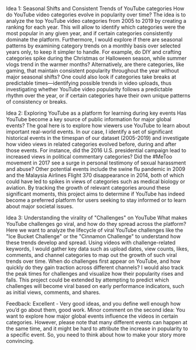 Idea 1: Seasonal Shifts and Consistent Trends of YouTube categories
How do YouTube video categories evolve in popularity over time? The idea is to analyze the top YouTube video categories from 2005 to 2019 by creating a ranking for each year. This will allow to identify which categories were the most popular in any given year, and if certain categories consistently dominate the platform. Furthermore, I would explore if there are seasonal patterns by examining category trends on a monthly basis over selected years only, to keep it simpler to handle. For example, do DIY and crafting categories spike during the Christmas or Halloween season, while summer vlogs trend in the warmer months? Alternatively, are there categories, like gaming, that maintain consistent popularity throughout the year without major seasonal shifts? One could also look if categories take breaks at predictable times—identifying possible trends in video uploads, thus investigating whether YouTube video popularity follows a predictable rhythm over the year, or if certain categories have their own unique patterns of consistency or breaks.

Idea 2: Exploring YouTube as a platform for learning during key events
Has YouTube become a key source of public information for major global events? The goal here is to explore how viewers use YouTube to learn about important real-world events. In our case, I identify a set of significant historical events in the timespan of our dataset (2005-2019) and investigate how video views in related categories evolved before, during and after those events. For instance, did the 2016 U.S. presidential campaign lead to increased views in political commentary categories? Did the #MeToo movement in 2017 see a surge in personal testimony of sexual harassment and abuse? Other potential events include the swine flu pandemic in 2009 and the Malaysia Airlines Flight 370 disappearance in 2014, both of which could have led to spikes in views of categories such as medical biology or aviation. By tracking the growth of relevant categories around these significant moments, this project aims to determine if YouTube has indeed become a preferred platform for users seeking to stay informed or to learn about major societal issues.

Idea 3: Understanding the virality of "Challenges" on YouTube
What makes YouTube challenges go viral, and how do they spread across the platform? Here we want to analyze the lifecycle of viral YouTube challenges like the "Ice Bucket Challenge" or the "Cinnamon Challenge" to understand how these trends develop and spread. Using videos with challenge-related keywords, I would gather key data such as upload dates, view counts, likes, comments, and channel categories to map out the growth of such viral trends over time. When do challenges first appear on YouTube, and how quickly do they gain traction across different channels? I would also track the peak times for challenges and visualize how their popularity rises and falls. This project could be extended by attempting to predict which challenges will become viral based on early performance indicators, such as initial views, comments, and shares.

Feedback:
Excellent - Very good ideas, and you define well enough how you’d go about them, good work. Minor comment on the second idea: You want to explore how major global events influence the videos in certain categories. However, please note that many different events can happen at the same time, and it might be hard to attribute the increase in popularity to a specific event. So, you need to think about how to make your story more convincing.
